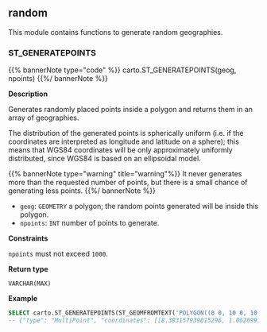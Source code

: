 ## random

<div class="badges"><div class="advanced"></div></div>

This module contains functions to generate random geographies.


### ST_GENERATEPOINTS

{{% bannerNote type="code" %}}
carto.ST_GENERATEPOINTS(geog, npoints)
{{%/ bannerNote %}}

**Description**

Generates randomly placed points inside a polygon and returns them in an array of geographies.

The distribution of the generated points is spherically uniform (i.e. if the coordinates are interpreted as longitude and latitude on a sphere); this means that WGS84 coordinates will be only approximately uniformly distributed, since WGS84 is based on an ellipsoidal model.

{{% bannerNote type="warning" title="warning"%}}
It never generates more than the requested number of points, but there is a small chance of generating less points.
{{%/ bannerNote %}}

* `geog`: `GEOMETRY` a polygon; the random points generated will be inside this polygon.
* `npoints`: `INT` number of points to generate.

**Constraints**

`npoints` must not exceed `1000`.

**Return type**

`VARCHAR(MAX)`

**Example**

```sql
SELECT carto.ST_GENERATEPOINTS(ST_GEOMFROMTEXT('POLYGON((0 0, 10 0, 10 10, 0 0))'), 100);
-- {"type": "MultiPoint", "coordinates": [[8.383157939015296, 1.062699131285872], ...
```
